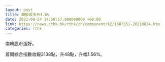 ```yaml
---
layout: post
title: 韓股收市升1.6%
date: 2021-08-24 14:50:57.000000000 +08:00
link: https://news.rthk.hk/rthk/ch/component/k2/1607351-20210824.htm
categories: rthk
---
```


南韓股市造好。

首爾綜合指數收報3138點，升48點，升幅1.56%。
